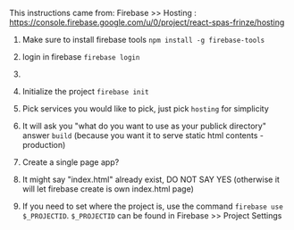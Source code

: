 This instructions came from: Firebase >> Hosting :  https://console.firebase.google.com/u/0/project/react-spas-frinze/hosting
1. Make sure to install firebase tools `npm install -g firebase-tools`
2. login in firebase `firebase login`
3.
3. Initialize the project `firebase init`
4. Pick services you would like to pick, just pick `hosting` for simplicity
5. It will ask you "what do you want to use as your publick directory" answer `build` (because you want it to serve static html contents - production)
6. Create a single page app?
7. It might say "index.html" already exist, DO NOT SAY YES (otherwise it will let firebase create is own index.html page)

8. If you need to set where the project is, use the command `firebase use $_PROJECTID`. `$_PROJECTID` can be found in Firebase >> Project Settings